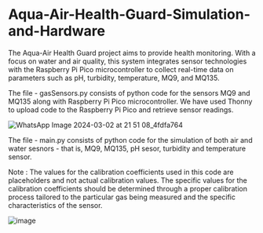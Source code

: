 # Aqua-Air-Health-Guard-Simulation-and-Hardware

The Aqua-Air Health Guard project aims to provide health monitoring. With a focus on water and air quality, this system integrates sensor technologies with the Raspberry Pi Pico microcontroller to collect real-time data on parameters such as pH, turbidity, temperature, MQ9, and MQ135.

The file - gasSensors.py consists of python code for the sensors MQ9 and MQ135 along with Raspberry Pi Pico microcontroller.
We have used Thonny to upload code to the Raspberry Pi Pico and retrieve sensor readings.

![WhatsApp Image 2024-03-02 at 21 51 08_4fdfa764](https://github.com/Ash-2903/Aqua-Air-Health-Guard-Simulation-and-Hardware/assets/120704250/960daa5c-246b-4a87-95d2-97361da8d03a)

The file - main.py consists of python code for the simulation of both air and water sesnors - that is, MQ9, MQ135, pH sesor, turbidity and temperature sensor. 

<bold>Note : </bold>
The values for the calibration coefficients used in this code are placeholders and not actual calibration values. The specific values for the calibration coefficients should be determined through a proper calibration process tailored to the particular gas being measured and the specific characteristics of the sensor.

![image](https://github.com/Ash-2903/Aqua-Air-Health-Guard-Simulation-and-Hardware/assets/120704250/c3cc9eec-6c2d-466b-8f1e-be526077c109)
